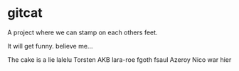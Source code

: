  # gitcat
A project where we can stamp on each others feet.

It will get funny. believe me...

The cake is a lie lalelu Torsten AKB lara-roe fgoth fsaul Azeroy Nico war hier


